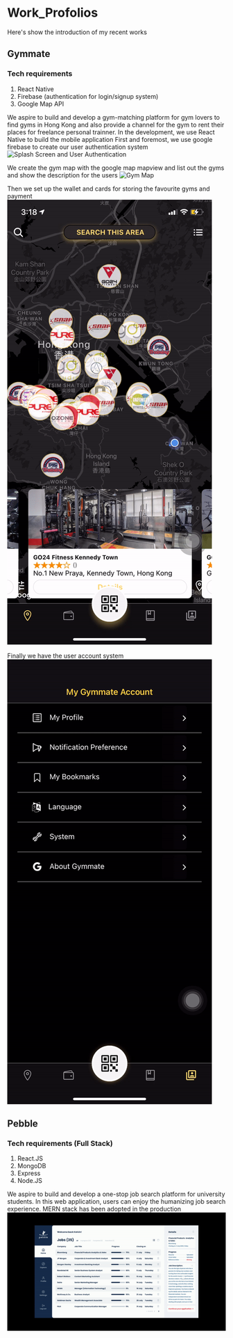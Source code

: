 # Work_Profolios
Here's show the introduction of my recent works

## Gymmate
### Tech requirements
1. React Native 
2. Firebase (authentication for login/signup system) 
3. Google Map API

We aspire to build and develop a gym-matching platform for gym lovers to find gyms in Hong Kong and also provide a channel for the gym to rent their places for freelance personal trainner.
In the development, we use React Native to build the mobile application
First and foremost, we use google firebase to create our user authentication system
![Splash Screen and User Authentication](https://github.com/hiuhongyung/Work_Profolios/blob/main/Gymmate/SplashScreen%26UserAuthentication.gif)

We create the gym map with the google map mapview and list out the gyms and show the description for the users
![Gym Map](https://github.com/hiuhongyung/Work_Profolios/blob/main/Gymmate/gym_map.gif)

Then we set up the wallet and cards for storing the favourite gyms and payment 
![Cards and Wallet](https://github.com/hiuhongyung/Work_Profolios/blob/main/Gymmate/wallet%26bookmarks.gif)

Finally we have the user account system 
![User Account](https://github.com/hiuhongyung/Work_Profolios/blob/main/Gymmate/user_account.gif)


## Pebble
### Tech requirements (Full Stack)
1. React.JS
2. MongoDB
3. Express 
4. Node.JS

We aspire to build and develop a one-stop job search platform for university students. In this web application, users can enjoy the humanizing job search experience. 
MERN stack has been adopted in the production
![Web app introduction](https://github.com/hiuhongyung/Work_Profolios/blob/main/Pebble/webapp_introduction.gif)
